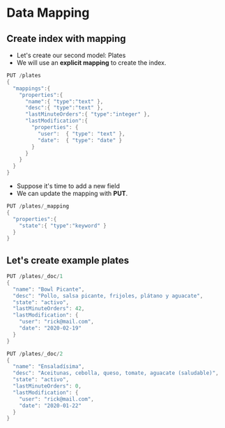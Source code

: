 # Data Mapping

## Create index with mapping
- Let's create our second model: Plates
- We will use an **explicit mapping** to create the index.

```java
PUT /plates
{
  "mappings":{
    "properties":{
      "name":{ "type":"text" },
      "desc":{ "type":"text" },
      "lastMinuteOrders":{ "type":"integer" },
      "lastModification":{
        "properties": {
          "user":  { "type": "text" },
          "date":  { "type": "date" }
        }
      }
    }
  }
}
```

- Suppose it's time to add a new field
- We can update the mapping with **PUT**.

```java
PUT /plates/_mapping
{
  "properties":{
    "state":{ "type":"keyword" }
  }
}
```

## Let's create example plates

```java
PUT /plates/_doc/1
{
  "name": "Bowl Picante",
  "desc": "Pollo, salsa picante, frijoles, plátano y aguacate",
  "state": "activo",
  "lastMinuteOrders": 42,
  "lastModification": {
    "user": "rick@mail.com",
    "date": "2020-02-19"
  }
}
```

```java
PUT /plates/_doc/2
{
  "name": "Ensaladísima",
  "desc": "Aceitunas, cebolla, queso, tomate, aguacate (saludable)",
  "state": "activo",
  "lastMinuteOrders": 0,
  "lastModification": {
    "user": "rick@mail.com",
    "date": "2020-01-22"
  }
}
```
